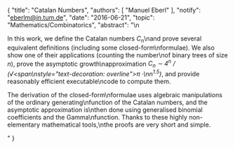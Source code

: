 {
    "title": "Catalan Numbers",
    "authors": [
        "Manuel Eberl"
    ],
    "notify": "eberlm@in.tum.de",
    "date": "2016-06-21",
    "topic": "Mathematics/Combinatorics",
    "abstract": "\n<p>In this work, we define the Catalan numbers <em>C<sub>n</sub></em>\nand prove several equivalent definitions (including some closed-form\nformulae). We also show one of their applications (counting the number\nof binary trees of size <em>n</em>), prove the asymptotic growth\napproximation <em>C<sub>n</sub> &sim; 4<sup>n</sup> / (&radic;<span\nstyle=\"text-decoration: overline\">&pi;</span> &middot;\nn<sup>1.5</sup>)</em>, and provide reasonably efficient executable\ncode to compute them.</p>  <p>The derivation of the closed-form\nformulae uses algebraic manipulations of the ordinary generating\nfunction of the Catalan numbers, and the asymptotic approximation is\nthen done using generalised binomial coefficients and the Gamma\nfunction. Thanks to these highly non-elementary mathematical tools,\nthe proofs are very short and simple.</p>"
}